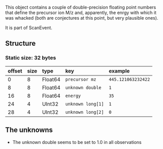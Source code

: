 This object contains a couple of double-precision floating point numbers that define the precursor ion M/z and, apparently, the enrgy with which it was whacked (both are conjectures at this point, but very plausible
ones).

It is part of ScanEvent.

## Structure ##
### Static size: 32 bytes ###

| offset | size | type | key | example |
|:-------|:-----|:-----|:----|:--------|
| 0 | 8 | Float64 | `precursor mz` | `445.121063232422` |
| 8 | 8 | Float64 | `unknown double` | `1` |
| 16 | 8 | Float64 | `energy` | `35` |
| 24 | 4 | UInt32 | `unknown long[1]` | `1` |
| 28 | 4 | UInt32 | `unknown long[2]` | `0` |

## The unknowns ##

  * The unknown double seems to be set to 1.0 in all observations
